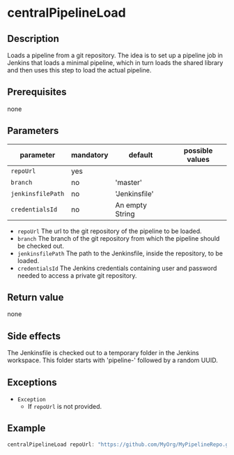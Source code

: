 # centralPipelineLoad

## Description
Loads a pipeline from a git repository. The idea is to set up a pipeline job in Jenkins that loads a minimal pipeline, which in turn loads the shared library and then uses this step to load the actual pipeline.

## Prerequisites

none

## Parameters

| parameter          | mandatory | default         | possible values |
| -------------------|-----------|-----------------|-----------------|
| `repoUrl`          | yes       |                 |                 |
| `branch`           | no        | 'master'        |                 |
| `jenkinsfilePath`  | no        | 'Jenkinsfile'   |                 |
| `credentialsId`    | no        | An empty String |                 |

* `repoUrl` The url to the git repository of the pipeline to be loaded.
* `branch` The branch of the git repository from which the pipeline should be checked out.
* `jenkinsfilePath` The path to the Jenkinsfile, inside the repository, to be loaded.
* `credentialsId` The Jenkins credentials containing user and password needed to access a private git repository.

## Return value

none

## Side effects

The Jenkinsfile is checked out to a temporary folder in the Jenkins workspace. This folder starts with 'pipeline-' followed by a random UUID.

## Exceptions

* `Exception`
    * If `repoUrl` is not provided.

## Example

```groovy
centralPipelineLoad repoUrl: "https://github.com/MyOrg/MyPipelineRepo.git", branch: 'feature1', jenkinsfilePath: 'path/to/Jenkinsfile', credentialsId: 'MY_REPO_CREDENTIALS'
```
